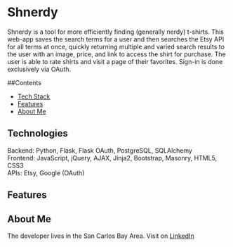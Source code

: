 # Shnerdy

Shnerdy is a tool for more efficiently finding (generally nerdy) t-shirts. This web-app saves the search terms for a user and then searches the Etsy API for all terms at once, quickly returning multiple and varied search results to the user with an image, price, and link to access the shirt for purchase. The user is able to rate shirts and visit a page of their favorites. Sign-in is done exclusively via OAuth.

##Contents
* [Tech Stack](#technologies)
* [Features](#features)
* [About Me](#aboutme)

## <a name="technologies"></a>Technologies
Backend: Python, Flask, Flask OAuth, PostgreSQL, SQLAlchemy<br/>
Frontend: JavaScript, jQuery, AJAX, Jinja2, Bootstrap, Masonry, HTML5, CSS3<br/>
APIs: Etsy, Google (OAuth)<br/>

## <a name="features"></a>Features

## <a name="aboutme"></a>About Me
The developer lives in the San Carlos Bay Area.
Visit on [LinkedIn](https://www.linkedin.com/in/rebeccasaines)